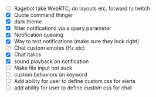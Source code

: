 - [ ] Ragebot take WebRTC, do layouts etc, forward to twitch
- [x] Quote command thinger
- [x] dark theme
- [x] filter notifications via a query parameter
- [x] Notification queuing
- [x] Way to test notifications (make sure they look right)
- [ ] Chat custom emotes (ffz etc)
- [x] Chat italics
- [x] sound playback on notification
- [ ] Make file input not suck
- [ ] custom behaviors on keyword
- [ ] Add ability for user to define custom css for alerts
- [ ] add ability for user to define custom css for chat
